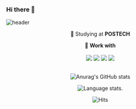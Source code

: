### Hi there 👋

<!--
**kwonsh01/kwonsh01** is a ✨ _special_ ✨ repository because its `README.md` (this file) appears on your GitHub profile.

Here are some ideas to get you started:

- 🔭 I’m currently working on ...
- 🌱 I’m currently learning ...
- 👯 I’m looking to collaborate on ...
- 🤔 I’m looking for help with ...
- 💬 Ask me about ...
- 📫 How to reach me: ...
- 😄 Pronouns: ...
- ⚡ Fun fact: ...
-->

![header](https://capsule-render.vercel.app/api?type=waving&color=0:cee5d5,100:567ace&height=200&section=header&text=kwonsh01&fontSize=70&animation=twinkling&fontColor=ffffff&fontAlign=70&fontAlignY=25)

<div align=center>

📝 Studying at **POSTECH**<br>
  
🌠 **Work with**<br><br> <img src="https://img.shields.io/badge/C-A8B9CC?style=flat-square&logo=C&logoColor=white"/> <img src="https://img.shields.io/badge/C++-00599C?style=flat-square&logo=C%2B%2B&logoColor=white"> <img src="https://img.shields.io/badge/Python-3776AB?style=flat-square&logo=Python&logoColor=white"/> <img src="https://img.shields.io/badge/Verilog-A8B9CC?style=flat-square&logo=Verilog&logoColor=white"/>
 <br><br> 

![Anurag's GitHub stats](https://github-readme-stats.vercel.app/api?username=kwonsh01)

![Language stats](https://github-readme-stats.vercel.app/api/top-langs/?username=kwonsh01&layout=compact).

![Hits](https://hits.seeyoufarm.com/api/count/incr/badge.svg?url=https%3A%2F%2Fgithub.com%2Fkwonsh01&count_bg=%23DAC2FD&title_bg=%23555555&icon=github.svg&icon_color=%23E7E7E7&title=hits&edge_flat=false)


</div>
